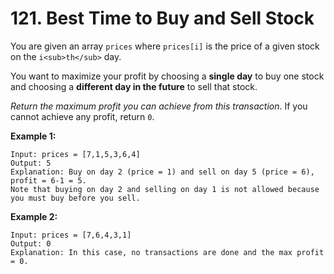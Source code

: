 # 121. Best Time to Buy and Sell Stock

You are given an array `prices` where `prices[i]` is the price of a given stock on the `i<sub>th</sub>` day.

You want to maximize your profit by choosing a __single day__ to buy one stock and choosing a __different day in the future__ to sell that stock.

_Return the maximum profit you can achieve from this transaction_. If you cannot achieve any profit, return `0`.

__Example 1:__
```
Input: prices = [7,1,5,3,6,4]
Output: 5
Explanation: Buy on day 2 (price = 1) and sell on day 5 (price = 6), profit = 6-1 = 5.
Note that buying on day 2 and selling on day 1 is not allowed because you must buy before you sell.
```

__Example 2:__
```
Input: prices = [7,6,4,3,1]
Output: 0
Explanation: In this case, no transactions are done and the max profit = 0.
```